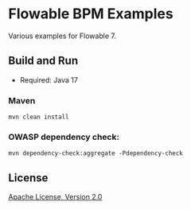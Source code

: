 # Flowable BPM Examples

Various examples for Flowable 7.

## Build and Run
* Required: Java 17

### Maven
```
mvn clean install
```

### OWASP dependency check:
```
mvn dependency-check:aggregate -Pdependency-check
```

## License

[Apache License, Version 2.0](./LICENSE)

